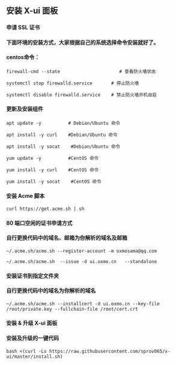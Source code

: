 ## 安装 X-ui 面板
#### 申请 SSL 证书
#### 下面环境的安装方式，大家根据自己的系统选择命令安装就好了。

#### centos命令：
`firewall-cmd --state       			   # 查看防火墙状态`

`systemctl stop firewalld.service       # 停止防火墙`

`systemctl disable firewalld.service    # 禁止防火墙开机自启`


#### 更新及安装组件

`apt update -y          # Debian/Ubuntu 命令`

`apt install -y curl    #Debian/Ubuntu 命令`

`apt install -y socat    #Debian/Ubuntu 命令`

`yum update -y          #CentOS 命令`

`yum install -y curl    #CentOS 命令`

`yum install -y socat    #CentOS 命令`


#### 安装 Acme 脚本

`curl https://get.acme.sh | sh`

#### 80 端口空闲的证书申请方式
#### 自行更换代码中的域名、邮箱为你解析的域名及邮箱

`~/.acme.sh/acme.sh --register-account -m oxmosama@qq.com`

`~/.acme.sh/acme.sh  --issue -d ui.oxmo.cn   --standalone`


#### 安装证书到指定文件夹
#### 自行更换代码中的域名为你解析的域名

`~/.acme.sh/acme.sh --installcert -d ui.oxmo.cn --key-file /root/private.key --fullchain-file /root/cert.crt`


#### 安装 & 升级 X-ui 面板
#### 安装及升级的一键代码

`bash <(curl -Ls https://raw.githubusercontent.com/sprov065/x-ui/master/install.sh)`


